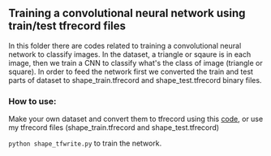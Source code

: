 
## Training a convolutional neural network using train/test tfrecord files

In this folder there are codes related to training a convolutional neural network to classify images. In the dataset, a triangle or sqaure is in each image, then we train a CNN to classify what's the class of image (triangle or square). In order to feed the network first we converted the train and test parts of dataset to shape_train.tfrecord and shape_test.tfrecord binary files.

### How to use:

Make your own dataset and convert them to tfrecord using this [code](https://github.com/m-nasiri/tensorflow/tree/master/tfrecord), or use my tfrecord files (shape_train.tfrecord and shape_test.tfrecord)

`python shape_tfwrite.py` to train the network.
